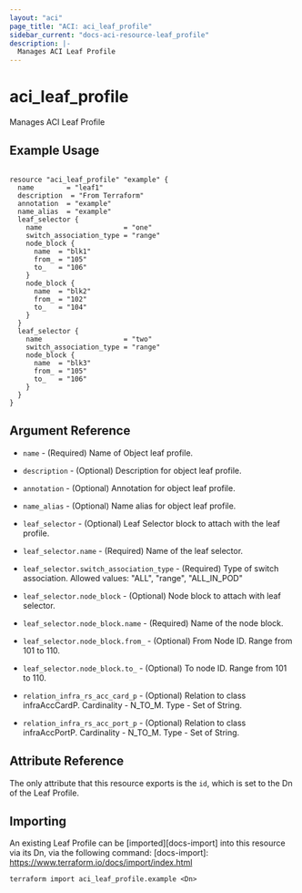```yaml
---
layout: "aci"
page_title: "ACI: aci_leaf_profile"
sidebar_current: "docs-aci-resource-leaf_profile"
description: |-
  Manages ACI Leaf Profile
---
```


# aci_leaf_profile #
Manages ACI Leaf Profile

## Example Usage ##

```hcl

resource "aci_leaf_profile" "example" {
  name        = "leaf1"
  description  = "From Terraform"
  annotation  = "example"
  name_alias  = "example"
  leaf_selector {
    name                    = "one"
    switch_association_type = "range"
    node_block {
      name  = "blk1"
      from_ = "105"
      to_   = "106"
    }
    node_block {
      name  = "blk2"
      from_ = "102"
      to_   = "104"
    }
  }
  leaf_selector {
    name                    = "two"
    switch_association_type = "range"
    node_block {
      name  = "blk3"
      from_ = "105"
      to_   = "106"
    }
  }
}

```

## Argument Reference ##
* `name` - (Required) Name of Object leaf profile.
* `description` - (Optional) Description for object leaf profile.
* `annotation` - (Optional) Annotation for object leaf profile.
* `name_alias` - (Optional) Name alias for object leaf profile.

* `leaf_selector` - (Optional) Leaf Selector block to attach with the leaf profile.
* `leaf_selector.name` - (Required) Name of the leaf selector.
* `leaf_selector.switch_association_type` - (Required) Type of switch association. 
Allowed values: "ALL", "range", "ALL_IN_POD"

* `leaf_selector.node_block` - (Optional) Node block to attach with leaf selector.
* `leaf_selector.node_block.name` - (Required) Name of the node block.
* `leaf_selector.node_block.from_` - (Optional) From Node ID. Range from 101 to 110.
* `leaf_selector.node_block.to_` - (Optional) To node ID. Range from 101 to 110.

* `relation_infra_rs_acc_card_p` - (Optional) Relation to class infraAccCardP. Cardinality - N_TO_M. Type - Set of String.
                
* `relation_infra_rs_acc_port_p` - (Optional) Relation to class infraAccPortP. Cardinality - N_TO_M. Type - Set of String.
                


## Attribute Reference

The only attribute that this resource exports is the `id`, which is set to the
Dn of the Leaf Profile.

## Importing ##

An existing Leaf Profile can be [imported][docs-import] into this resource via its Dn, via the following command:
[docs-import]: https://www.terraform.io/docs/import/index.html


```
terraform import aci_leaf_profile.example <Dn>
```
